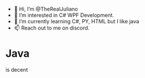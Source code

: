 - 👋 Hi, I’m @TheRealJuliano
- 👀 I’m interested in C# WPF Development.
- 🌱 I’m currently learning C#, PY, HTML but I like java
- 📫 Reach out to me on discord.


<!DOCTYPE html>
<html>
<body>

<h1>Java</h1>
<p>is decent</p>

<p id="demo"></p>

<script>
document.getElementById("demo").innerHTML = 5 + 6;
</script>

</body>
</html>
